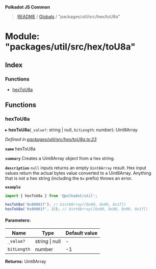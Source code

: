 **Polkadot JS Common**

> [README](../README.md) / [Globals](../globals.md) / "packages/util/src/hex/toU8a"

# Module: "packages/util/src/hex/toU8a"

## Index

### Functions

* [hexToU8a](_packages_util_src_hex_tou8a_.md#hextou8a)

## Functions

### hexToU8a

▸ **hexToU8a**(`_value?`: string \| null, `bitLength`: number): Uint8Array

*Defined in [packages/util/src/hex/toU8a.ts:23](https://github.com/polkadot-js/common/blob/30198d1a/packages/util/src/hex/toU8a.ts#L23)*

**`name`** hexToU8a

**`summary`** Creates a Uint8Array object from a hex string.

**`description`** 
`null` inputs returns an empty `Uint8Array` result. Hex input values return the actual bytes value converted to a Uint8Array. Anything that is not a hex string (including the `0x` prefix) throws an error.

**`example`** 
<BR>

```javascript
import { hexToU8a } from '@polkadot/util';

hexToU8a('0x80001f'); // Uint8Array([0x80, 0x00, 0x1f])
hexToU8a('0x80001f', 32); // Uint8Array([0x00, 0x80, 0x00, 0x1f])
```

#### Parameters:

Name | Type | Default value |
------ | ------ | ------ |
`_value?` | string \| null | - |
`bitLength` | number | -1 |

**Returns:** Uint8Array
